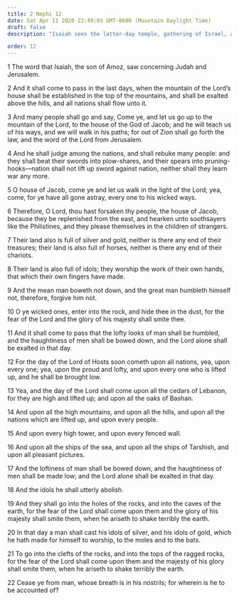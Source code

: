 ```yaml
---
title: 2 Nephi 12
date: Sat Apr 11 2020 22:49:03 GMT-0600 (Mountain Daylight Time)
draft: false
description: "Isaiah sees the latter-day temple, gathering of Israel, and millennial judgment and peace—The proud and wicked will be brought low at the Second Coming—Compare Isaiah 2. About 559–545 B.C."

order: 12
---
```

    
1 The word that Isaiah, the son of Amoz, saw concerning Judah and Jerusalem.

2 And it shall come to pass in the last days, when the mountain of the Lord’s house shall be established in the top of the mountains, and shall be exalted above the hills, and all nations shall flow unto it.

3 And many people shall go and say, Come ye, and let us go up to the mountain of the Lord, to the house of the God of Jacob; and he will teach us of his ways, and we will walk in his paths; for out of Zion shall go forth the law, and the word of the Lord from Jerusalem.

4 And he shall judge among the nations, and shall rebuke many people: and they shall beat their swords into plow-shares, and their spears into pruning-hooks—nation shall not lift up sword against nation, neither shall they learn war any more.

5 O house of Jacob, come ye and let us walk in the light of the Lord; yea, come, for ye have all gone astray, every one to his wicked ways.

6 Therefore, O Lord, thou hast forsaken thy people, the house of Jacob, because they be replenished from the east, and hearken unto soothsayers like the Philistines, and they please themselves in the children of strangers.

7 Their land also is full of silver and gold, neither is there any end of their treasures; their land is also full of horses, neither is there any end of their chariots.

8 Their land is also full of idols; they worship the work of their own hands, that which their own fingers have made.

9 And the mean man boweth not down, and the great man humbleth himself not, therefore, forgive him not.

10 O ye wicked ones, enter into the rock, and hide thee in the dust, for the fear of the Lord and the glory of his majesty shall smite thee.

11 And it shall come to pass that the lofty looks of man shall be humbled, and the haughtiness of men shall be bowed down, and the Lord alone shall be exalted in that day.

12 For the day of the Lord of Hosts soon cometh upon all nations, yea, upon every one; yea, upon the proud and lofty, and upon every one who is lifted up, and he shall be brought low.

13 Yea, and the day of the Lord shall come upon all the cedars of Lebanon, for they are high and lifted up; and upon all the oaks of Bashan.

14 And upon all the high mountains, and upon all the hills, and upon all the nations which are lifted up, and upon every people.

15 And upon every high tower, and upon every fenced wall.

16 And upon all the ships of the sea, and upon all the ships of Tarshish, and upon all pleasant pictures.

17 And the loftiness of man shall be bowed down, and the haughtiness of men shall be made low; and the Lord alone shall be exalted in that day.

18 And the idols he shall utterly abolish.

19 And they shall go into the holes of the rocks, and into the caves of the earth, for the fear of the Lord shall come upon them and the glory of his majesty shall smite them, when he ariseth to shake terribly the earth.

20 In that day a man shall cast his idols of silver, and his idols of gold, which he hath made for himself to worship, to the moles and to the bats.

21 To go into the clefts of the rocks, and into the tops of the ragged rocks, for the fear of the Lord shall come upon them and the majesty of his glory shall smite them, when he ariseth to shake terribly the earth.

22 Cease ye from man, whose breath is in his nostrils; for wherein is he to be accounted of?
